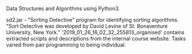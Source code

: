Data Structures and Algorithms using Python3.

sd2.jar - "Sorting Detective" program for identifying sorting algorithms. "Sort Detective was developed by David Levine of St. Bonaventure University, New York."
'2019_01_26_16_02_32_255813_organised' contains extracted scripts and descriptions from the internal course website. Tasks varied from pair programming to being individual.